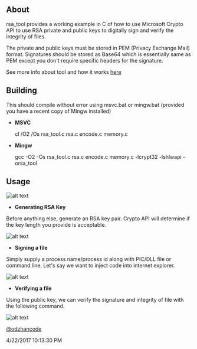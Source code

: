 
## About ##

rsa_tool provides a working example in C of how to use Microsoft Crypto API to use RSA private and public keys to digitally sign and verify the integrity of files.

The private and public keys must be stored in PEM (Privacy Exchange Mail) format.
Signatures should be stored as Base64 which is essentially same as PEM except you don't require specific headers for the signature.

See more info about tool and how it works [here](http://stosd.wordpress.com/capi-openssl/)

## Building ##

This should compile without error using msvc.bat or mingw.bat (provided you have a recent copy of Mingw installed)

* **MSVC**

	cl /O2 /Os rsa_tool.c rsa.c encode.c memory.c 

* **Mingw**
	
	gcc -O2 -Os rsa_tool.c rsa.c encode.c memory.c -lcrypt32 -lshlwapi -orsa_tool

## Usage ##

![alt text](https://github.com/odzhan/rsa/blob/master/img/usage.png)

* **Generating RSA Key**
 
Before anything else, generate an RSA key pair. Crypto API will determine if the key length you provide is acceptable.

![alt text](https://github.com/odzhan/rsa/blob/master/img/generate.png)

* **Signing a file**

Simply supply a process name/process id along with PIC/DLL file or command line. Let's say we want to inject code into internet explorer.

![alt text](https://github.com/odzhan/rsa/blob/master/img/sign.png)

* **Verifying a file**

Using the public key, we can verify the signature and integrity of file with the following command.

![alt text](https://github.com/odzhan/rsa/blob/master/img/verify.png)

[@odzhancode](https://www.twitter.com/odzhancode "Follow me on Twitter")

4/22/2017 10:13:30 PM 
